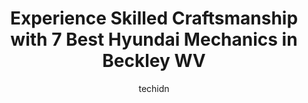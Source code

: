 ---
layout: ampstory
image: https://images.unsplash.com/photo-1502158895-0d817974dfaf?ixlib=rb-4.0.3&ixid=MnwxMjA3fDB8MHxwaG90by1wYWdlfHx8fGVufDB8fHx8&auto=format&fit=crop&w=640&h=853&q=80
author: techidn
featured: false
description: When it comes to maintaining and repairing your vehicle in Beckley WV, USA, you deserve nothing but the best. Thats why the 7 best Hyundai Mechanic in the area are here to offer their exper
title: Experience Skilled Craftsmanship with 7 Best Hyundai Mechanics in Beckley WV
cover:
   title: Experience Skilled Craftsmanship with 7 Best Hyundai Mechanics in Beckley WV
   subtitle: Rickpate
   background: https://images.unsplash.com/photo-1502158895-0d817974dfaf?ixlib=rb-4.0.3&ixid=MnwxMjA3fDB8MHxwaG90by1wYWdlfHx8fGVufDB8fHx8&auto=format&fit=crop&w=640&h=853&q=80

pages: 
 - layout: thirds
   top: <h1>#1 Friendship Hyundai of Beckley</h1>
   bottom: "<p>Phenomenal experience! Our salesman, Mr. Keenan, was awesome and did everything he could to help satisfy our needs. He was very friendly and personable. The dealership wa</p>"
   background: https://www.knot35.com/toplist/wp-content/uploads/2023/06/best-hyundai-mechanic-1-in-beckley-wv-1685836980.jpeg
   backgroundblur: true
 - layout: thirds
   top: <h1>#2 L&S Toyota of Beckley</h1>
   bottom: "<p>248 Auto Plaza Dr, Beckley, WV 25801, United States</p>"
   background: https://www.knot35.com/toplist/wp-content/uploads/2023/06/best-hyundai-mechanic-2-in-beckley-wv-1685836980.jpeg
   cta:
      link: https://www.knot35.com/toplist/experience-skilled-craftsmanship-with-7-best-hyundai-mechanics-in-beckley-wv/
      text: Experience Skilled Craftsmanship with 7 Best Hyundai Mechanics in Beckley WV
 - layout: thirds
   top: <h1>#3 Beckley Auto Mall</h1>
   bottom: "<p>3934 Robert C Byrd Dr, Beckley, WV 25801, United States</p>"
   background: https://www.knot35.com/toplist/wp-content/uploads/2023/06/best-hyundai-mechanic-3-in-beckley-wv-1685836981.jpeg
   cta:
      link: https://www.knot35.com/toplist/experience-skilled-craftsmanship-with-7-best-hyundai-mechanics-in-beckley-wv/
      text: Experience Skilled Craftsmanship with 7 Best Hyundai Mechanics in Beckley WV
 - layout: thirds
   top: <h1>#4 Byrider Beckley</h1>
   bottom: "<p>4631 Robert C Byrd Dr, Beckley, WV 25801, United States</p>"
   background: https://images.unsplash.com/photo-1613843873231-1447db182f97?ixlib=rb-4.0.3&ixid=MnwxMjA3fDB8MHxwaG90by1wYWdlfHx8fGVufDB8fHx8&auto=format&fit=crop&w=640&h=853&q=80
   cta:
      link: https://www.knot35.com/toplist/experience-skilled-craftsmanship-with-7-best-hyundai-mechanics-in-beckley-wv/
      text: Experience Skilled Craftsmanship with 7 Best Hyundai Mechanics in Beckley WV
 - layout: thirds
   top: <h1>#5 2 Brothers Collision</h1>
   bottom: "<p>1501 S Eisenhower Dr, Beckley, WV 25801, United States</p>"
   background: https://images.unsplash.com/photo-1546497974-b213c9efb599?ixlib=rb-4.0.3&ixid=MnwxMjA3fDB8MHxwaG90by1wYWdlfHx8fGVufDB8fHx8&auto=format&fit=crop&w=640&h=853&q=80
   cta:
      link: https://www.knot35.com/toplist/experience-skilled-craftsmanship-with-7-best-hyundai-mechanics-in-beckley-wv/
      text: Experience Skilled Craftsmanship with 7 Best Hyundai Mechanics in Beckley WV
 - layout: thirds
   top: <h1>#6 Davis Auto Parts & Repair Inc.</h1>
   bottom: "<p>108 Mt Tabor Rd, Beckley, WV 25801, United States</p>"
   background: https://images.unsplash.com/photo-1510906594845-bc082582c8cc?ixlib=rb-4.0.3&ixid=MnwxMjA3fDB8MHxwaG90by1wYWdlfHx8fGVufDB8fHx8&auto=format&fit=crop&w=640&h=853&q=80
   cta:
      link: https://www.knot35.com/toplist/experience-skilled-craftsmanship-with-7-best-hyundai-mechanics-in-beckley-wv/
      text: Experience Skilled Craftsmanship with 7 Best Hyundai Mechanics in Beckley WV
 - layout: thirds
   top: <h1>#7 Withrows Auto Services</h1>
   bottom: "<p>705 Johnstown Rd, Beckley, WV 25801, United States</p>"
   background: https://images.unsplash.com/photo-1567095761054-7a02e69e5c43?ixlib=rb-4.0.3&ixid=MnwxMjA3fDB8MHxwaG90by1wYWdlfHx8fGVufDB8fHx8&auto=format&fit=crop&w=640&h=853&q=80
   cta:
      link: https://www.knot35.com/toplist/experience-skilled-craftsmanship-with-7-best-hyundai-mechanics-in-beckley-wv/
      text: Experience Skilled Craftsmanship with 7 Best Hyundai Mechanics in Beckley WV
 - layout: thirds
   middle: Continue reading...
   background: https://images.unsplash.com/photo-1489648022186-8f49310909a0?ixlib=rb-4.0.3&ixid=MnwxMjA3fDB8MHxwaG90by1wYWdlfHx8fGVufDB8fHx8&auto=format&fit=crop&w=640&h=853&q=80
   cta:
      link: https://www.knot35.com/toplist/experience-skilled-craftsmanship-with-7-best-hyundai-mechanics-in-beckley-wv/
      text: Experience Skilled Craftsmanship with 7 Best Hyundai Mechanics in Beckley WV
      
---